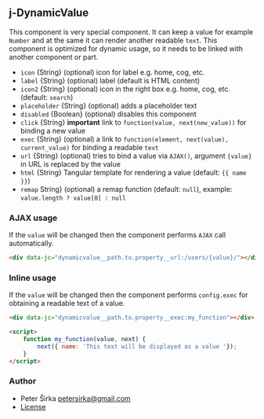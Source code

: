 ## j-DynamicValue

This component is very special component. It can keep a value for example `Number` and at the same it can render another readable `text`. This component is optimized for dynamic usage, so it needs to be linked with another component or part.

- `icon` {String} (optional) icon for label e.g. home, cog, etc.
- `label` {String} (optional) label (default is HTML content)
- `icon2` {String} (optional) icon in the right box e.g. home, cog, etc. (default: `search`)
- `placeholder` {String} (optional) adds a placeholder text
- `disabled` {Boolean} (optional) disables this component
- `click` {String} __important__ link to `function(value, next(new_value))` for binding a new value
- `exec` {String} (optional) a link to `function(element, next(value), current_value)` for binding a readable `text`
- `url` {String} (optional) tries to bind a value via `AJAX()`, argument `{value}` in URL is replaced by the value
- `html` {String} Tangular template for rendering a value (default: `{{ name }}`)
- `remap` String} (optional) a remap function (default: `null`), example: `value.length ? value[0] : null`

### AJAX usage

If the `value` will be changed then the component performs `AJAX` call automatically.

```html
<div data-jc="dynamicvalue__path.to.property__url:/users/{value}/"></div>
```

### Inline usage

If the `value` will be changed then the component performs `config.exec` for obtaining a readable text of a value.

```html
<div data-jc="dynamicvalue__path.to.property__exec:my_function"></div>

<script>
	function my_function(value, next) {
		next({ name: 'This text will be displayed as a value '});
	}
</script>
```

### Author

- Peter Širka <petersirka@gmail.com>
- [License](https://www.totaljs.com/licenses/)